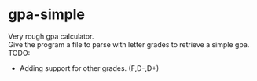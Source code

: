gpa-simple
==========

Very rough gpa calculator.
<br/>
Give the program a file to parse with letter grades to retrieve a simple gpa.
<br/>
TODO:
<br/>
- Adding support for other grades. (F,D-,D+)
